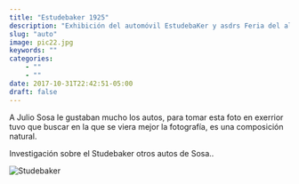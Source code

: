 ```yaml
---
title: "Estudebaker 1925"
description: "Exhibición del automóvil EstudebaKer y asdrs Feria del algodón 1925"
slug: "auto"
image: pic22.jpg
keywords: ""
categories: 
    - ""
    - ""
date: 2017-10-31T22:42:51-05:00
draft: false
---
```

A Julio Sosa le gustaban mucho los autos, para tomar esta foto en exerrior tuvo que buscar en la que se viera mejor la fotografía, es una composición natural.

Investigación sobre el Studebaker otros autos de Sosa..

![Studebaker](https://claudiaguerreros.github.io/juliososa/img/pic22.jpg)
